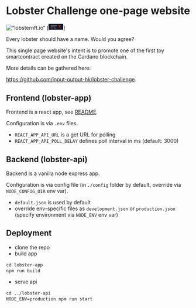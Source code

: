 # Lobster Challenge one-page website

<img alt=“lobsternft.io” src=“https://lobsternft.io/summary_image3.png”>
[<img alt="lobsternft.io" width="40px" src="lobster-app/public/summary_image3.png" />]

Every lobster should have a name. Would you agree?

This single page website's intent is to promote one of the first toy smartcontract created on the Cardano blockchain.

More details can be gathered here:

https://github.com/input-output-hk/lobster-challenge.

## Frontend (lobster-app)

Frontend is a react app, see [README](./lobsster-app/README.md).

Configuration is via `.env` files.
* `REACT_APP_API_URL` is a get URL for polling
* `REACT_APP_API_POLL_DELAY` defines poll interval in ms (default: 3000)

## Backend (lobster-api)

Backend is a vanilla node express app.

Configuration is via config file (in `./config` folder by default, override via `NODE_CONFIG_DIR` env var).

* `default.json` is used by default
* override env-specific files as `development.json` or `production.json` (specify environment via  `NODE_ENV` env var)

## Deployment

* clone the repo
* build app
```
cd lobster-app
npm run build
```
* serve api
```
cd ../lobster-api
NODE_ENV=production npm run start
```
